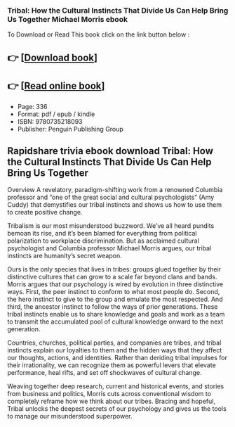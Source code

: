 ### Tribal: How the Cultural Instincts That Divide Us Can Help Bring Us Together Michael Morris ebook

To Download or Read This book click on the link button below :

## 👉  [**[Download book](http://filesbooks.info/download.php?group=book&from=github.com&id=715376&lnk=1079 "Download book")**]

## 👉  [**[Read online book](http://filesbooks.info/download.php?group=book&from=github.com&id=715376&lnk=1079 "Read online book")**]


* Page: 336
* Format: pdf / epub / kindle
* ISBN: 9780735218093
* Publisher: Penguin Publishing Group



## Rapidshare trivia ebook download Tribal: How the Cultural Instincts That Divide Us Can Help Bring Us Together


Overview
A revelatory, paradigm-shifting work from a renowned Columbia professor and “one of the great social and cultural psychologists” (Amy Cuddy) that demystifies our tribal instincts and shows us how to use them to create positive change.
 
 Tribalism is our most misunderstood buzzword. We’ve all heard pundits bemoan its rise, and it’s been blamed for everything from political polarization to workplace discrimination. But as acclaimed cultural psychologist and Columbia professor Michael Morris argues, our tribal instincts are humanity’s secret weapon.
 
 Ours is the only species that lives in tribes: groups glued together by their distinctive cultures that can grow to a scale far beyond clans and bands. Morris argues that our psychology is wired by evolution in three distinctive ways. First, the peer instinct to conform to what most people do. Second, the hero instinct to give to the group and emulate the most respected. And third, the ancestor instinct to follow the ways of prior generations. These tribal instincts enable us to share knowledge and goals and work as a team to transmit the accumulated pool of cultural knowledge onward to the next generation.
 
 Countries, churches, political parties, and companies are tribes, and tribal instincts explain our loyalties to them and the hidden ways that they affect our thoughts, actions, and identities. Rather than deriding tribal impulses for their irrationality, we can recognize them as powerful levers that elevate performance, heal rifts, and set off shockwaves of cultural change.
 
 Weaving together deep research, current and historical events, and stories from business and politics, Morris cuts across conventional wisdom to completely reframe how we think about our tribes. Bracing and hopeful, Tribal unlocks the deepest secrets of our psychology and gives us the tools to manage our misunderstood superpower.



